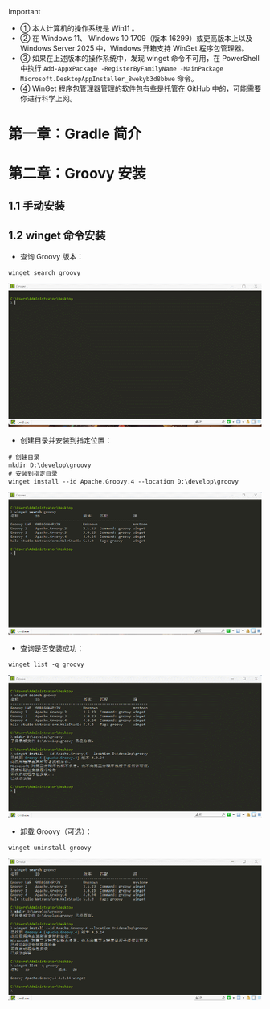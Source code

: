 > [!IMPORTANT]
>
> * ① 本人计算机的操作系统是 Win11 。
> * ② 在 Windows 11、 Windows 10 1709（版本 16299）或更高版本上以及 Windows Server 2025 中，Windows 开箱支持 WinGet 程序包管理器。
> * ③ 如果在上述版本的操作系统中，发现 winget 命令不可用，在 PowerShell 中执行 `Add-AppxPackage -RegisterByFamilyName -MainPackage Microsoft.DesktopAppInstaller_8wekyb3d8bbwe` 命令。
> * ④ WinGet 程序包管理器管理的软件包有些是托管在 GitHub 中的，可能需要你进行科学上网。



# 第一章：Gradle 简介



# 第二章：Groovy 安装

## 1.1 手动安装



## 1.2 winget 命令安装

* 查询 Groovy 版本：

```shell
winget search groovy
```

![](./assets/1.gif)

* 创建目录并安装到指定位置：

```shell
# 创建目录
mkdir D:\develop\groovy
# 安装到指定目录
winget install --id Apache.Groovy.4 --location D:\develop\groovy
```

![](./assets/2.gif)

* 查询是否安装成功：

```shell
winget list -q groovy
```

![](./assets/3.gif)

* 卸载 Groovy（可选）：

```shell
winget uninstall groovy
```

![](./assets/4.gif)
